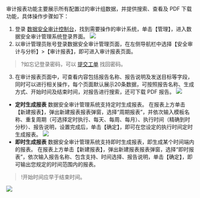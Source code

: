 审计报表功能主要展示所有配置过的审计组数据，并提供搜索、查看及 PDF 下载功能，具体操作步骤如下：
1. 登录 [数据安全审计控制台](https://console.cloud.tencent.com/cds/audit)，找到需要操作的审计系统，单击【管理】，进入数据安全审计管理系统登录界面。
![](https://main.qcloudimg.com/raw/cbbd58edae20cd5b562c9840dbf744e6.png)
2. 以审计管理员账号登录数据安全审计管理页面，在左侧导航栏中选择【安全审计与分析】>【审计报表】，即可进入审计报表页面。
>?如忘记登录密码，可以 [提交工单](https://console.cloud.tencent.com/workorder/category?level1_id=517&level2_id=727&source=0&data_title=%E5%85%B6%E4%BB%96%E8%85%BE%E8%AE%AF%E4%BA%91%E4%BA%A7%E5%93%81&level3_id=729&radio_title=%E6%95%85%E9%9A%9C%E6%8E%92%E6%9F%A5&queue=15&scene_code=17784&step=2) 找回密码。
3. 在审计报表页面中，可查看内容包括报告名称、报告说明及发送目标等字段，同时可以进行相关操作，每个页面默认展示20条数据，可按照报告名称、生成方式、开始时间及结束时间，对报告进行搜索，还可下载 PDF 报告。
![](https://main.qcloudimg.com/raw/b3e28bd470dae393c5f93c9bff1403c6.png)
 - **定时生成报表**
数据安全审计管理系统支持定时生成报表。
在报表上方单击【新建报表】，弹出新建报表报表弹窗，选择“周期报表”，并依次输入模板名称、重复周期（可选择定时执行、每天、每周、每月）、执行时间（精确到时分秒）、报告说明，设置完成后，单击【确定】，即可在您设定的执行时间定时生成报表。
![](https://main.qcloudimg.com/raw/3325ddc62520b9659a4d2640136705aa.png)
 - **即时生成报表**
数据安全审计管理系统支持即时生成报表，即生成某个时间端内的报表。
在报表上方单击【新建报表】，弹出新建报表报表弹窗，选择“即时报表”，依次输入报告名称、包含支持、时间选择、报告说明，单击【确定】，即可输出您规定的时间范围内的报表。
>!开始时间应早于结束时间。
>
![](https://main.qcloudimg.com/raw/f15768e0d01b1e3f9da3960100586a70.png)
